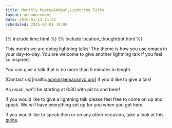 ```yaml
---
title: Monthly Meetup&mdash;Lightning Talks
layout: announcement
date: 2016-01-11 11:22
scheduled: 2015-02-01 19:00
---
```


{% include time.html %}
{% include location_thoughtbot.html %}

This month we are doing lightning talks! The theme is how you use emacs in your day-to-day. You are welcome to give another lightning talk if you feel so inspired.

You can give a talk that is no more than 5 minutes in length.

(Contact us)[mailto:admin@emacsnyc.org] if you'd like to give a talk!

As usual, we'll be starting at 6:30 with pizza and beer!

If you would like to give a lightning talk please feel free to come on up and speak. We will have everything set up for you when you get here.

If you would like to speak then or on any other occasion, take a look at this [guide](/giving-a-talk.html).

